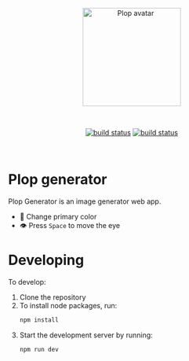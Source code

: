 <p align="center">
  <a href="https://7h1b0.github.io/plop-generator" target="_blank" rel="noopener noreferrer">
    <img width="200" src="https://user-images.githubusercontent.com/2510078/205492635-bf4f408f-b31b-41bd-ac21-8a5f7f80206e.jpg" alt="Plop avatar">
  </a>
</p>
<br/>
<p align="center">
  <a href="https://github.com/7h1b0/plop-generator/actions/workflows/test.yml"><img src="https://github.com/7h1b0/plop-generator/actions/workflows/test.yml/badge.svg?branch=main" alt="build status"></a>
  <a href="https://github.com/7h1b0/plop-generator/actions/workflows/static.yml"><img src="https://github.com/7h1b0/plop-generator/actions/workflows/static.yml/badge.svg?branch=main" alt="build status"></a>
</p>
<br/>

# Plop generator

Plop Generator is an image generator web app.

- :art: Change primary color
- :eye: Press `Space` to move the eye

# Developing

To develop:

1. Clone the repository
1. To install node packages, run:
   ```sh
   npm install
   ```
1. Start the development server by running:
   ```sh
   npm run dev
   ```
